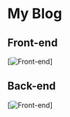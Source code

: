 # My Blog

## Front-end

[![Front-end](https://github.com/wajayanath/blog-new/public/img/front-end.jpg)]

## Back-end

[![Front-end](https://github.com/wajayanath/blog-new/public/img/back-end.jpg)]

